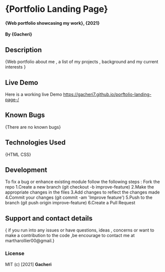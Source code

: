 # {Portfolio Landing Page}
#### {Web portfolio showcasing my work}, {2021}
#### By **{Gacheri}**
## Description
{Web portfolio about me , a list of my projects , background and my current interests }
## Live Demo
Here is a working live Demo  https://gacheri7.github.io/porftolio-landing-page-/
## Known Bugs
{There are no known bugs}
## Technologies Used
{HTML
CSS}
## Development
To fix a bug or enhance existing module follow the following steps :
Fork the repo
1.Create a new branch (git checkout -b improve-feature)
2.Make the appropriate changes in the files
3.Add changes to reflect the changes made
4.Commit your changes (git commit -am 'Improve feature')
5.Push to the branch (git push origin improve-feature)
6.Create a Pull Request
## Support and contact details
{ if you run into any issues or have questions, ideas , concerns or want to make a contribution to the code ,be encourage  to contact me at martharollier00@gmail.}
### License
MIT (c) [2021] **Gacheri**




  